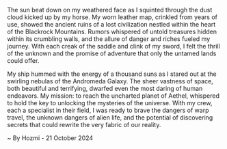 
The sun beat down on my weathered face as I squinted through the dust cloud kicked up by my horse. My worn leather map, crinkled from years of use, showed the ancient ruins of a lost civilization nestled within the heart of the Blackrock Mountains. Rumors whispered of untold treasures hidden within its crumbling walls, and the allure of danger and riches fueled my journey. With each creak of the saddle and clink of my sword, I felt the thrill of the unknown and the promise of adventure that only the untamed lands could offer.

My ship hummed with the energy of a thousand suns as I stared out at the swirling nebulas of the Andromeda Galaxy. The sheer vastness of space, both beautiful and terrifying, dwarfed even the most daring of human endeavors. My mission: to reach the uncharted planet of Aethel, whispered to hold the key to unlocking the mysteries of the universe. With my crew, each a specialist in their field, I was ready to brave the dangers of warp travel, the unknown dangers of alien life, and the potential of discovering secrets that could rewrite the very fabric of our reality. 

~ By Hozmi - 21 October 2024
